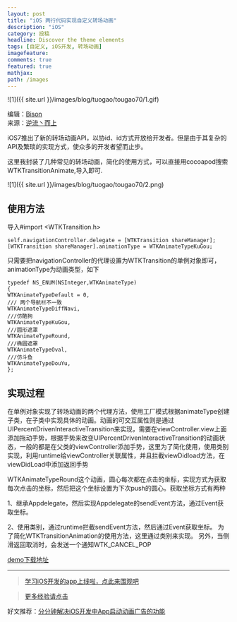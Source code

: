 ```yaml
---
layout: post
title: "iOS 两行代码实现自定义转场动画"
description: "iOS"
category: 投稿
headline: Discover the theme elements
tags: [自定义, iOS开发, 转场动画]
imagefeature: 
comments: true
featured: true
mathjax: 
path: /images
---
```


![1]({{ site.url }}/images/blog/tuogao/tougao70/1.gif)<br>

编辑：[Bison](http://allluckly.cn)<br>
来源：[逆流丶而上](http://www.jianshu.com/p/f99d72bf8452)<br>

iOS7推出了新的转场动画API，以协id<UIViewControllerInterativeTransition>、id<UIViewAnimatedTransitioning>方式开放给开发者。但是由于其复杂的API及繁琐的实现方式，使众多的开发者望而止步。

这里我封装了几种常见的转场动画，简化的使用方式，可以直接用cocoapod搜索WTKTransitionAnimate,导入即可.


![1]({{ site.url }}/images/blog/tuogao/tougao70/2.png)<br>

## 使用方法

导入#import <WTKTransition.h>

    self.navigationController.delegate = [WTKTransition shareManager];
    [WTKTransition shareManager].animationType = WTKAnimateTypeKuGou;

只需要把navigationController的代理设置为WTKTransition的单例对象即可，animationType为动画类型，如下

    typedef NS_ENUM(NSInteger,WTKAnimateType)
    {
    WTKAnimateTypeDefault = 0,
    /// 两个导航栏不一致
    WTKAnimateTypeDiffNavi,
    ///仿酷狗
    WTKAnimateTypeKuGou,
    ///圆形遮罩
    WTKAnimateTypeRound,
    ///椭圆遮罩
    WTKAnimateTypeOval,
    ///仿斗鱼
    WTKAnimateTypeDouYu,
    };

## 实现过程

在单例对象实现了转场动画的两个代理方法，使用工厂模式根据animateType创建子类，在子类中实现具体的动画。动画的可交互属性则是通过UIPercentDrivenInteractiveTransition来实现，需要在viewController.view上面添加拖动手势，根据手势来改变UIPercentDrivenInteractiveTransition的动画状态，一般的都是在父类的viewController添加手势，这里为了简化使用，使用类别实现，利用runtime给viewController关联属性，并且拦截viewDidload方法，在viewDidLoad中添加返回手势

WTKAnimateTypeRound这个动画，圆心每次都在点击的坐标，实现方式为获取每次点击的坐标，然后把这个坐标设置为下次push的圆心。获取坐标方式有两种

1、继承Appdelegate，然后实现Appdelegate的sendEvent方法，通过Event获取坐标。

2、使用类别，通过runtime拦截sendEvent方法，然后通过Event获取坐标。
为了简化WTKTransitionAnimation的使用方法，这里通过类别来实现。
另外，当侧滑返回取消时，会发送一个通知WTK_CANCEL_POP

[demo下载地址](https://github.com/wangtongke/WTKTransitionAnimate)


----------------------------------------------------------

> [学习iOS开发的app上线啦，点此来围观吧](https://itunes.apple.com/us/app/it-blog-zi-xueios-kai-fa-jin/id1067787090?l=zh&ls=1&mt=8)<br>

> [更多经验请点击](http://allluckly.cn)<br>

好文推荐：[分分钟解决iOS开发中App启动动画广告的功能](http://allluckly.cn/lblaunchimagead/LBLaunchImageAd)<br>


